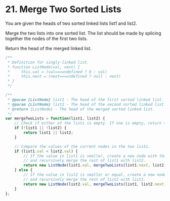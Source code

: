 # 21. Merge Two Sorted Lists

You are given the heads of two sorted linked lists list1 and list2.

Merge the two lists into one sorted list. The list should be made by splicing together the nodes of the first two lists.

Return the head of the merged linked list.
```javascript
/**
 * Definition for singly-linked list.
 * function ListNode(val, next) {
 *     this.val = (val===undefined ? 0 : val)
 *     this.next = (next===undefined ? null : next)
 * }
 */

/**
 * @param {ListNode} list1 - The head of the first sorted linked list.
 * @param {ListNode} list2 - The head of the second sorted linked list.
 * @return {ListNode} - The head of the merged sorted linked list.
 */
var mergeTwoLists = function(list1, list2) {
    // Check if either of the lists is empty. If one is empty, return the other.
    if (!list1 || !list2) {
        return list1 || list2;
    }

    // Compare the values of the current nodes in the two lists.
    if (list1.val < list2.val) {
        // If the value in list1 is smaller, create a new node with that value
        // and recursively merge the rest of list1 with list2.
        return new ListNode(list1.val, mergeTwoLists(list1.next, list2));
    } else {
        // If the value in list2 is smaller or equal, create a new node with that value
        // and recursively merge the rest of list2 with list1.
        return new ListNode(list2.val, mergeTwoLists(list1, list2.next));
    }
};
```